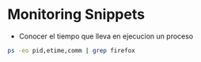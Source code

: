 # Monitoring Snippets

+ Conocer el tiempo que lleva en ejecucion un proceso
```bash
ps -eo pid,etime,comm | grep firefox
```
